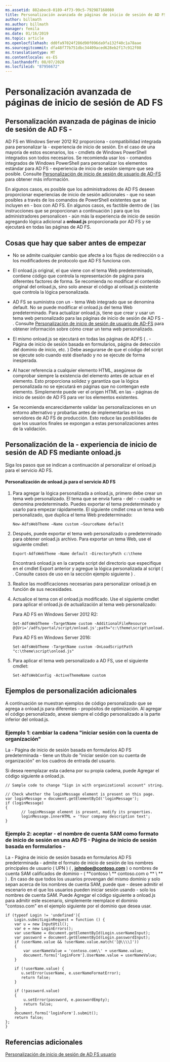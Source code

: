 ```yaml
---
ms.assetid: 882abec8-0189-4f73-99c5-792987168080
title: Personalización avanzada de páginas de inicio de sesión de AD FS
author: billmath
ms.author: billmath
manager: femila
ms.date: 01/16/2019
ms.topic: article
ms.openlocfilehash: dd0fa97024f286d90f096da9fa132f40c1a78aae
ms.sourcegitcommit: dfa48f77b751dbc34409aced628eb2f17c912f08
ms.translationtype: MT
ms.contentlocale: es-ES
ms.lasthandoff: 08/07/2020
ms.locfileid: "87956672"
---
```

# <a name="advanced-customization-of-ad-fs-sign-in-pages"></a>Personalización avanzada de páginas de inicio de sesión de AD FS


## <a name="advanced-customization-of-ad-fs-sign-in-pages"></a>Personalización avanzada de páginas de inicio de sesión de AD FS \-
AD FS en Windows Server 2012 R2 proporciona \- compatibilidad integrada para personalizar la \- experiencia de inicio de sesión. En el caso de una mayoría de estos escenarios, los \- cmdlets de Windows PowerShell integrados son todos necesarios.  Se recomienda usar los \- comandos integrados de Windows PowerShell para personalizar los elementos estándar para AD FS \- experiencia de inicio de sesión siempre que sea posible.  Consulte [Personalización de inicio de sesión de usuario de AD-FS](AD-FS-user-sign-in-customization.md) para obtener más información.

En algunos casos, es posible que los administradores de AD FS deseen proporcionar experiencias de inicio de sesión adicionales \- que no sean posibles a través de los comandos de PowerShell existentes que se incluyen en \- box con AD FS. En algunos casos, es factible dentro de \( las instrucciones que se proporcionan a continuación \) para que los administradores personalicen \- aún más la experiencia de inicio de sesión agregando lógica adicional a **onload.js** proporcionada por AD FS y se ejecutará en todas las páginas de AD FS.

## <a name="things-to-know-before-you-start"></a>Cosas que hay que saber antes de empezar

-   No se admite cualquier cambio que afecte a los flujos de redirección o a los modificadores de protocolo que AD FS funciona con.

-   El onload.js original, el que viene con el tema Web predeterminado, contiene código que controla la representación de página para diferentes factores de forma. Se recomienda no modificar el contenido original del onload.js, sino solo anexar el código al onload.js existente que controla la lógica personalizada.

-   AD FS se suministra con un \- tema Web integrado que se denomina default. No se puede modificar el onload.js del tema Web predeterminado. Para actualizar onload.js, tiene que crear y usar un tema web personalizado para las páginas de inicio de sesión de AD FS \- .  Consulte [Personalización de inicio de sesión de usuario de AD-FS](AD-FS-user-sign-in-customization.md) para obtener información sobre cómo crear un tema web personalizado.

-   El mismo onload.js se ejecutará en todas las páginas de ADFS \( . \-Página de inicio de sesión basada en formularios, página de detección del dominio de inicio, etc. \) Debe asegurarse de que el código del script se ejecute solo cuando esté diseñado y no se ejecute de forma inesperada.

-   Al hacer referencia a cualquier elemento HTML, asegúrese de comprobar siempre la existencia del elemento antes de actuar en el elemento. Esto proporciona solidez y garantiza que la lógica personalizada no se ejecutará en páginas que no contengan este elemento. Simplemente puede ver el origen HTML en las \- páginas de inicio de sesión de AD FS para ver los elementos existentes.

-   Se recomienda encarecidamente validar las personalizaciones en un entorno alternativo y probarlas antes de implementarlas en los servidores de AD FS de producción. Esto reduce las posibilidades de que los usuarios finales se expongan a estas personalizaciones antes de la validación.

## <a name="customizing-the-ad-fs-sign-in-experience-by-using-onloadjs"></a>Personalización de la \- experiencia de inicio de sesión de AD FS mediante onload.js
Siga los pasos que se indican a continuación al personalizar el onload.js para el servicio AD FS.

#### <a name="customizing-onloadjs-for-the-ad-fs-service"></a>Personalización de onload.js para el servicio AD FS

1.  Para agregar la lógica personalizada a onload.js, primero debe crear un tema web personalizado. El tema que se envía fuera \- del \- \- cuadro se denomina predeterminado. Puedes exportar el tema predeterminado y usarlo para empezar rápidamente. El siguiente cmdlet crea un tema web personalizado, que duplica el tema Web predeterminado:

    ```
    New-AdfsWebTheme –Name custom –SourceName default

    ```

2.  Después, puede exportar el tema web personalizado o predeterminado para obtener onload.js archivo. Para exportar un tema Web, use el siguiente cmdlet:

    ```
    Export-AdfsWebTheme –Name default –DirectoryPath c:\theme

    ```

    Encontrará onload.js en la carpeta script del directorio que especifique en el cmdlet Export anterior y agregue la lógica personalizada al script \( . Consulte casos de uso en la sección ejemplo siguiente \) .

3.  Realice las modificaciones necesarias para personalizar onload.js en función de sus necesidades.

4.  Actualice el tema con el onload.js modificado. Use el siguiente cmdlet para aplicar el onload.js de actualización al tema web personalizado:

     Para AD FS en Windows Server 2012 R2:

    ```
    Set-AdfsWebTheme -TargetName custom -AdditionalFileResource @{Uri='/adfs/portal/script/onload.js';path="c:\theme\script\onload.js"}

    ```
    Para AD FS en Windows Server 2016:

     ```
    Set-AdfsWebTheme -TargetName custom -OnLoadScriptPath "c:\theme\script\onload.js"

    ```

5.  Para aplicar el tema web personalizado a AD FS, use el siguiente cmdlet:

    ```
    Set-AdfsWebConfig -ActiveThemeName custom
    ```

## <a name="additional-customization-examples"></a>Ejemplos de personalización adicionales
A continuación se muestran ejemplos de código personalizado que se agrega a onload.js para diferentes \- propósitos de optimización. Al agregar el código personalizado, anexe siempre el código personalizado a la parte inferior del onload.js.

### <a name="example-1-change-sign-in-with-organizational-account-string"></a>Ejemplo 1: cambiar la cadena "iniciar sesión con la cuenta de organización"
La \- Página de inicio de sesión basada en formularios AD FS predeterminada \- tiene un título de "iniciar sesión con su cuenta de organización" en los cuadros de entrada del usuario.

Si desea reemplazar esta cadena por su propia cadena, puede Agregar el código siguiente a onload.js.

```
// Sample code to change "Sign in with organizational account" string.

// Check whether the loginMessage element is present on this page.
var loginMessage = document.getElementById('loginMessage');
if (loginMessage)
{
       // loginMessage element is present, modify its properties.
       loginMessage.innerHTML = 'Your company description text';
}

```

### <a name="example-2-accept-sam-account-name-as-a-login-format-on-an-ad-fs-form-based-sign-in-page"></a>Ejemplo 2: aceptar \- el nombre de cuenta SAM como formato de inicio de sesión en una AD FS \- Página de inicio de sesión basada en formularios \-
La \- Página de inicio de sesión basada en formularios AD FS predeterminada \- admite el formato de inicio de sesión de los nombres principales de usuario \( UPN \) \( , <strong>johndoe@contoso.com</strong> \) o nombres de cuenta SAM calificados de dominio \- \( **contoso \\ ** contoso.com o ** \\ ** \) . En caso de que todos los usuarios provengan del mismo dominio y solo sepan acerca de los nombres de cuenta SAM, puede que \- desee admitir el escenario en el que los usuarios pueden iniciar sesión usando \- solo los nombres de cuenta SAM. Puede Agregar el código siguiente a onload.js para admitir este escenario, simplemente reemplace el dominio "contoso.com" en el ejemplo siguiente por el dominio que desea usar.

```
if (typeof Login != 'undefined'){
    Login.submitLoginRequest = function () {
    var u = new InputUtil();
    var e = new LoginErrors();
    var userName = document.getElementById(Login.userNameInput);
    var password = document.getElementById(Login.passwordInput);
    if (userName.value && !userName.value.match('[@\\\\]'))
    {
        var userNameValue = 'contoso.com\\' + userName.value;
        document.forms['loginForm'].UserName.value = userNameValue;
    }

    if (!userName.value) {
       u.setError(userName, e.userNameFormatError);
       return false;
    }

    if (!password.value)
    {
        u.setError(password, e.passwordEmpty);
        return false;
    }
    document.forms['loginForm'].submit();
    return false;
};
}

```

## <a name="additional-references"></a>Referencias adicionales
[Personalización de inicio de sesión de AD FS usuario](AD-FS-user-sign-in-customization.md)


